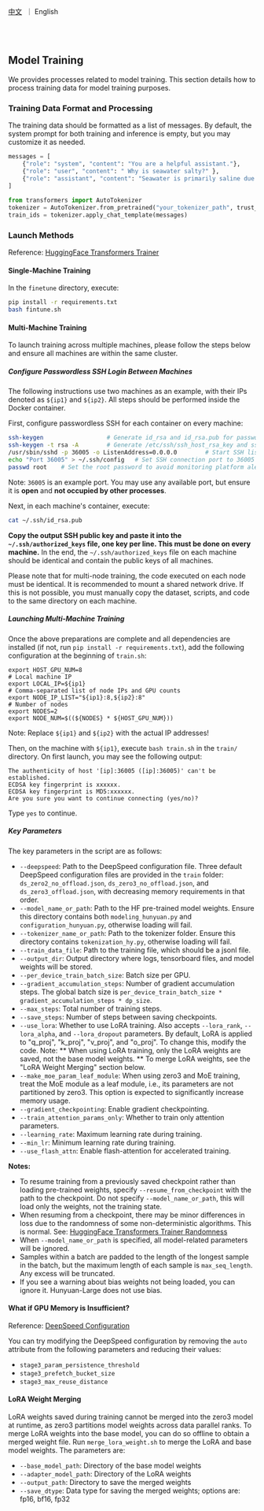<p align="left">
    <a href="README_CN.md">中文</a>&nbsp ｜ English</a>
</p>
<br><br>

## Model Training

We provides processes related to model training. This section details how to process training data for model training purposes.

### Training Data Format and Processing

The training data should be formatted as a list of messages. By default, the system prompt for both training and inference is empty, but you may customize it as needed.

```python
messages = [
    {"role": "system", "content": "You are a helpful assistant."},
    {"role": "user", "content": " Why is seawater salty?" },
    {"role": "assistant", "content": "Seawater is primarily saline due to dissolved salts and minerals. These substances come from the chemical materials in rocks and soil on the Earth's surface, which are carried into the ocean over time. When seawater evaporates, the water vapor leaves, but the salts and minerals remain, making the seawater saltier. Therefore, the salinity of seawater is determined by the amount of salts and minerals it contains."}
]
    
from transformers import AutoTokenizer
tokenizer = AutoTokenizer.from_pretrained("your_tokenizer_path", trust_remote_code=True)
train_ids = tokenizer.apply_chat_template(messages)
```

### Launch Methods

Reference: [HuggingFace Transformers Trainer](https://huggingface.co/docs/transformers/v4.19.2/en/main_classes/trainer)

#### Single-Machine Training

In the `finetune` directory, execute:

```sh
pip install -r requirements.txt
bash fintune.sh
```

#### Multi-Machine Training

To launch training across multiple machines, please follow the steps below and ensure all machines are within the same cluster.

##### Configure Passwordless SSH Login Between Machines

The following instructions use two machines as an example, with their IPs denoted as `${ip1}` and `${ip2}`. All steps should be performed inside the Docker container.

First, configure passwordless SSH for each container on every machine:

```sh
ssh-keygen                  # Generate id_rsa and id_rsa.pub for passwordless login
ssh-keygen -t rsa -A        # Generate /etc/ssh/ssh_host_rsa_key and ssh_host_ecdsa_key for SSH listening
/usr/sbin/sshd -p 36005 -o ListenAddress=0.0.0.0        # Start SSH listening
echo "Port 36005" > ~/.ssh/config   # Set SSH connection port to 36005
passwd root    # Set the root password to avoid monitoring platform alerts
```

Note: `36005` is an example port. You may use any available port, but ensure it is **open** and **not occupied by other processes**.

Next, in each machine's container, execute:

```sh
cat ~/.ssh/id_rsa.pub
```

**Copy the output SSH public key and paste it into the `~/.ssh/authorized_keys` file, one key per line. This must be done on every machine.** In the end, the `~/.ssh/authorized_keys` file on each machine should be identical and contain the public keys of all machines.

Please note that for multi-node training, the code executed on each node must be identical. It is recommended to mount a shared network drive. If this is not possible, you must manually copy the dataset, scripts, and code to the same directory on each machine.

##### Launching Multi-Machine Training

Once the above preparations are complete and all dependencies are installed (if not, run `pip install -r requirements.txt`), add the following configuration at the beginning of `train.sh`:

```shell
export HOST_GPU_NUM=8
# Local machine IP
export LOCAL_IP=${ip1}
# Comma-separated list of node IPs and GPU counts
export NODE_IP_LIST="${ip1}:8,${ip2}:8"
# Number of nodes
export NODES=2
export NODE_NUM=$((${NODES} * ${HOST_GPU_NUM}))
```

Note: Replace `${ip1}` and `${ip2}` with the actual IP addresses!

Then, on the machine with `${ip1}`, execute `bash train.sh` in the `train/` directory. On first launch, you may see the following output:

```ssh
The authenticity of host '[ip]:36005 ([ip]:36005)' can't be established.
ECDSA key fingerprint is xxxxxx.
ECDSA key fingerprint is MD5:xxxxxx.
Are you sure you want to continue connecting (yes/no)?
```

Type `yes` to continue.

##### Key Parameters

The key parameters in the script are as follows:

- `--deepspeed`: Path to the DeepSpeed configuration file. Three default DeepSpeed configuration files are provided in the `train` folder: `ds_zero2_no_offload.json`, `ds_zero3_no_offload.json`, and `ds_zero3_offload.json`, with decreasing memory requirements in that order.
- `--model_name_or_path`: Path to the HF pre-trained model weights. Ensure this directory contains both `modeling_hunyuan.py` and `configuration_hunyuan.py`, otherwise loading will fail.
- `--tokenizer_name_or_path`: Path to the tokenizer folder. Ensure this directory contains `tokenization_hy.py`, otherwise loading will fail.
- `--train_data_file`: Path to the training file, which should be a jsonl file.
- `--output_dir`: Output directory where logs, tensorboard files, and model weights will be stored.
- `--per_device_train_batch_size`: Batch size per GPU.
- `--gradient_accumulation_steps`: Number of gradient accumulation steps. The global batch size is `per_device_train_batch_size * gradient_accumulation_steps * dp_size`.
- `--max_steps`: Total number of training steps.
- `--save_steps`: Number of steps between saving checkpoints.
- `--use_lora`: Whether to use LoRA training. Also accepts `--lora_rank`, `--lora_alpha`, and `--lora_dropout` parameters. By default, LoRA is applied to "q_proj", "k_proj", "v_proj", and "o_proj". To change this, modify the code. Note: ** When using LoRA training, only the LoRA weights are saved, not the base model weights. ** To merge LoRA weights, see the "LoRA Weight Merging" section below.
- `--make_moe_param_leaf_module`: When using zero3 and MoE training, treat the MoE module as a leaf module, i.e., its parameters are not partitioned by zero3. This option is expected to significantly increase memory usage.
- `--gradient_checkpointing`: Enable gradient checkpointing.
- `--train_attention_params_only`: Whether to train only attention parameters.
- `--learning_rate`: Maximum learning rate during training.
- `--min_lr`: Minimum learning rate during training.
- `--use_flash_attn`: Enable flash-attention for accelerated training.

**Notes:**

- To resume training from a previously saved checkpoint rather than loading pre-trained weights, specify `--resume_from_checkpoint` with the path to the checkpoint. Do not specify `--model_name_or_path`, this will load only the weights, not the training state.
- When resuming from a checkpoint, there may be minor differences in loss due to the randomness of some non-deterministic algorithms. This is normal. See: [HuggingFace Transformers Trainer Randomness](https://huggingface.co/docs/transformers/v4.19.2/en/main_classes/trainer#randomness)
- When `--model_name_or_path` is specified, all model-related parameters will be ignored.
- Samples within a batch are padded to the length of the longest sample in the batch, but the maximum length of each sample is `max_seq_length`. Any excess will be truncated.
- If you see a warning about bias weights not being loaded, you can ignore it. Hunyuan-Large does not use bias.

#### What if GPU Memory is Insufficient?

Reference: [DeepSpeed Configuration](https://www.deepspeed.ai/docs/config-json/)

You can try modifying the DeepSpeed configuration by removing the `auto` attribute from the following parameters and reducing their values:

- `stage3_param_persistence_threshold`
- `stage3_prefetch_bucket_size`
- `stage3_max_reuse_distance`

#### LoRA Weight Merging

LoRA weights saved during training cannot be merged into the zero3 model at runtime, as zero3 partitions model weights across data parallel ranks. To merge LoRA weights into the base model, you can do so offline to obtain a merged weight file. Run `merge_lora_weight.sh` to merge the LoRA and base model weights. The parameters are:

- `--base_model_path`: Directory of the base model weights
- `--adapter_model_path`: Directory of the LoRA weights
- `--output_path`: Directory to save the merged weights
- `--save_dtype`: Data type for saving the merged weights; options are: fp16, bf16, fp32